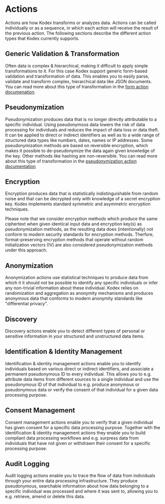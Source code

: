 # Actions

Actions are how Kodex transforms or analyzes data. Actions can be called individually or as a sequence, in which each action will receive the result of the previous action. The following sections describe the different action types that Kodex currently supports.

## Generic Validation & Transformation

Often data is complex & hierarchical, making it difficult to apply simple transformations to it. For this case Kodex support generic form-based validation and transformation of data. This enables you to easily parse, validate and transform complex, hierarchical data like JSON documents. You can read more about this type of transformation in the [form action documenation]({{'actions.form'|href}}).

## Pseudonymization

Pseudonymization produces data that is no longer directly attributable to a specific individual. Using pseudonymous data lowers the risk of data processing for individuals and reduces the impact of data loss or data theft. It can be applied to direct or indirect identifiers as well as to a wide range of structured data types like numbers, dates, names or IP addresses. Some pseudonymization methods are based on reversible encryption, which makes it possible to de-pseudonymize the data again given knowledge of the key. Other methods like hashing are non-reversible. You can read more about this type of transformation in the [pseudonymization action documentation]({{'actions.pseudonymization'|href}})

## Encryption

Encryption produces data that is statistically indistinguishable from random noise and that can be decrypted only with knowledge of a secret encryption key. Kodex implements standard symmetric and asymmetric encryption techniques.

Please note that we consider encryption methods which produce the same ciphertext when given identical input data and encryption key(s) as pseudonymization methods, as the resulting data does (intentionally) not conform to modern security standards for encryption methods. Therfore, format-preserving encryption methods that operate without random initialization vectors (IV) are also considered pseudonymization methods under this approach.

## Anonymization

Anonymization actions use statistical techniques to produce data from which it it should not be possible to identify any specific individuals or infer any non-trivial information about these individual. Kodex relies on randomization and aggregation as anonymity mechanisms and produces anonymous data that conforms to modern anonymity standards like "differential privacy".

## Discovery

Discovery actions enable you to detect different types of personal or sensitive information in your structured and unstructured data items.

## Identification & Identity Management

Identification & identity management actions enable you to identify individuals based on various direct or indirect identifiers, and associate a permanent pseudonymous ID to every individual. This allows you to e.g. attribute data items from different sources to a single individual and use the pseudonymous ID of that individual to e.g. produce anonymous or pseudonymous data or verify the consent of that individual for a given data processing purpose.

## Consent Management

Consent management actions enable you to verify that a given individual has given consent for a specific data processing purpose. Together with the identification & identity management actions they enable you to build compliant data processing workflows and e.g. surpress data from individuals that have not given or withdrawn their consent for a specific processing purpose.

## Audit Logging

Audit logging actions enable you to trace the flow of data from individuals through your entire data processing infrastructure. They produce pseudonymous, searchable information about how data belonging to a specific individual was processed and where it was sent to, allowing you to e.g. retrieve, amend or delete this data.